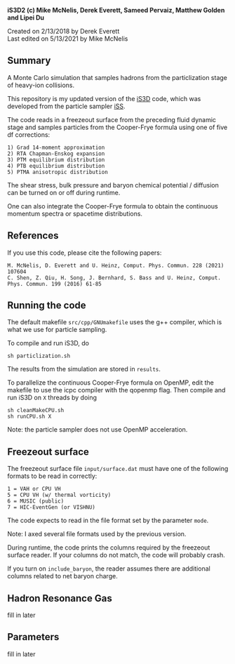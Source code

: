 **iS3D2 (c) Mike McNelis, Derek Everett, Sameed Pervaiz, Matthew Golden and Lipei Du**

Created on 2/13/2018 by Derek Everett\
Last edited on 5/13/2021 by Mike McNelis


## Summary
A Monte Carlo simulation that samples hadrons from the particlization stage of heavy-ion collisions. 

This repository is my updated version of the [iS3D](https://github.com/derekeverett/iS3D) code, which was developed from the particle sampler [iSS](https://github.com/chunshen1987/iSS).

The code reads in a freezeout surface from the preceding fluid dynamic stage and samples particles from the Cooper-Frye formula using one of five df corrections:

    1) Grad 14-moment approximation
    2) RTA Chapman-Enskog expansion
    3) PTM equilibrium distribution
    4) PTB equilibrium distribution
    5) PTMA anisotropic distribution

The shear stress, bulk pressure and baryon chemical potential / diffusion can be turned on or off during runtime.

One can also integrate the Cooper-Frye formula to obtain the continuous momentum spectra or spacetime distributions. 


## References

If you use this code, please cite the following papers:

    M. McNelis, D. Everett and U. Heinz, Comput. Phys. Commun. 228 (2021) 107604
    C. Shen, Z. Qiu, H. Song, J. Bernhard, S. Bass and U. Heinz, Comput. Phys. Commun. 199 (2016) 61-85


## Running the code

The default makefile `src/cpp/GNUmakefile` uses the g++ compiler, which is what we use for particle sampling.

To compile and run iS3D, do

    sh particlization.sh

The results from the simulation are stored in `results`.

To parallelize the continuous Cooper-Frye formula on OpenMP, edit the makefile to use the icpc compiler with the qopenmp flag. Then compile and run iS3D on `X` threads by doing

    sh cleanMakeCPU.sh
    sh runCPU.sh X

Note: the particle sampler does not use OpenMP acceleration. 


## Freezeout surface

The freezeout surface file `input/surface.dat` must have one of the following formats to be read in correctly:

    1 = VAH or CPU VH
    5 = CPU VH (w/ thermal vorticity)
    6 = MUSIC (public)
    7 = HIC-EventGen (or VISHNU)

The code expects to read in the file format set by the parameter `mode`.

Note: I axed several file formats used by the previous version.

During runtime, the code prints the columns required by the freezeout surface reader. If your columns do not match, the code will probably crash. 

If you turn on `include_baryon`, the reader assumes there are additional columns related to net baryon charge.


## Hadron Resonance Gas 

fill in later


## Parameters

fill in later



